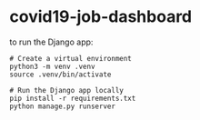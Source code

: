 # covid19-job-dashboard

to run the Django app:
```
# Create a virtual environment
python3 -m venv .venv
source .venv/bin/activate

# Run the Django app locally
pip install -r requirements.txt
python manage.py runserver
```
